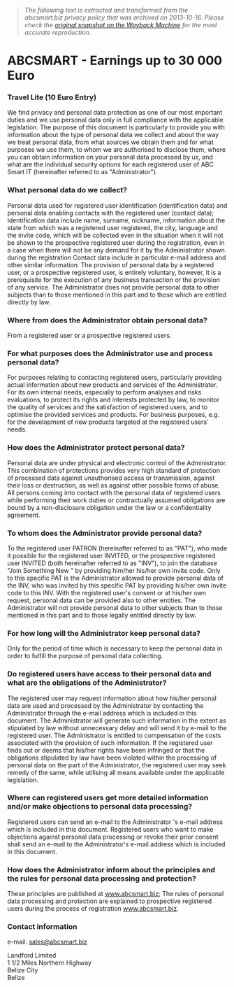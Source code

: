 > *The following text is extracted and transformed from the abcsmart.biz privacy policy that was archived on 2013-10-16. Please check the [original snapshot on the Wayback Machine](https://web.archive.org/web/20131016000158id_/http%3A//abcsmart.biz/privacy.php%3Flng%3Den) for the most accurate reproduction.*

# ABCSMART - Earnings up to 30 000 Euro

### Travel Lite (10 Euro Entry)

[ ](http://perfectmoney.is/?ref=747939 "Make P2P and B2B payment with Perfect Money")

[ ](https://merapay.com/?ref=6302978453 "MeRa")

We find privacy and personal data protection as one of our most important duties and we use personal data only in full compliance with the applicable legislation. The purpose of this document is particularly to provide you with information about the type of personal data we collect and about the way we treat personal data, from what sources we obtain them and for what purposes we use them, to whom we are authorised to disclose them, where you can obtain information on your personal data processed by us, and what are the individual security options for each registered user of ABC Smart IT (hereinafter referred to as "Administrator"). 

### What personal data do we collect?

Personal data used for registered user identification (identification data) and personal data enabling contacts with the registered user (contact data); Identification data include name, surname, nickname, information about the state from which was a registered user registered, the city, language and the invite code, which will be collected even in the situation when it will not be shown to the prospective registered user during the registration, even in a case when there will not be any demand for it by the Administrator shown during the registration Contact data include in particular e-mail address and other similar information. The provision of personal data by a registered user, or a prospective registered user, is entirely voluntary, however, it is a prerequisite for the execution of any business transaction or the provision of any service. The Administrator does not provide personal data to other subjects than to those mentioned in this part and to those which are entitled directly by law. 

### Where from does the Administrator obtain personal data?

From a registered user or a prospective registered users. 

### For what purposes does the Administrator use and process personal data?

For purposes relating to contacting registered users, particularly providing actual information about new products and services of the Administrator. For its own internal needs, especially to perform analyses and risks evaluations, to protect its rights and interests protected by law, to monitor the quality of services and the satisfaction of registered users, and to optimise the provided services and products. For business purposes, e.g. for the development of new products targeted at the registered users' needs. 

### How does the Administrator protect personal data?

Personal data are under physical and electronic control of the Administrator. This combination of protections provides very high standard of protection of processed data against unauthorised access or transmission, against their loss or destruction, as well as against other possible forms of abuse. All persons coming into contact with the personal data of registered users while performing their work duties or contractually assumed obligations are bound by a non-disclosure obligation under the law or a confidentiality agreement. 

### To whom does the Administrator provide personal data?

To the registered user PATRON (hereinafter referred to as "PAT"), who made it possible for the registered user INVITED, or the prospective registered user INVITED (both hereinafter referred to as "INV"), to join the database "Join Something New " by providing him/her his/her own invite code. Only to this specific PAT is the Administrator allowed to provide personal data of the INV, who was invited by this specific PAT by providing his/her own invite code to this INV. With the registered user's consent or at his/her own request, personal data can be provided also to other entities. The Administrator will not provide personal data to other subjects than to those mentioned in this part and to those legally entitled directly by law. 

### For how long will the Administrator keep personal data?

Only for the period of time which is necessary to keep the personal data in order to fulfill the purpose of personal data collecting. 

### Do registered users have access to their personal data and what are the obligations of the Administrator?

The registered user may request information about how his/her personal data are used and processed by the Administrator by contacting the Administrator through the e-mail address which is included in this document. The Administrator will generate such information in the extent as stipulated by law without unnecessary delay and will send it by e-mail to the registered user. The Administrator is entitled to compensation of the costs associated with the provision of such information. If the registered user finds out or deems that his/her rights have been infringed or that the obligations stipulated by law have been violated within the processing of personal data on the part of the Administrator, the registered user may seek remedy of the same, while utilising all means available under the applicable legislation. 

### Where can registered users get more detailed information and/or make objections to personal data processing?

Registered users can send an e-mail to the Administrator 's e-mail address which is included in this document. Registered users who want to make objections against personal data processing or revoke their prior consent shall send an e-mail to the Administrator's e-mail address which is included in this document. 

###  How does the Administrator inform about the principles and the rules for personal data processing and protection? 

These principles are published at www.abcsmart.biz; The rules of personal data processing and protection are explained to prospective registered users during the process of registration www.abcsmart.biz. 

### Contact information

e-mail: sales@abcsmart.biz 

Landford Limited  
1 1/2 Miles Northern Highway  
Belize City  
Belize 
